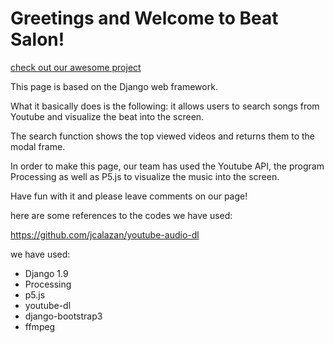 # Greetings and Welcome to Beat Salon!
[check out our awesome project](https://beatsalon.xyx)

This page is based on the Django web framework.

What it basically does is the following: it allows users to search songs from Youtube and visualize the beat into the screen.

The search function shows the top viewed videos and returns them to the modal frame.

In order to make this page, our team has used the Youtube API, the program Processing as well as P5.js to visualize the music into the screen.

Have fun with it and please leave comments on our page!

here are some references to the codes we have used:

https://github.com/jcalazan/youtube-audio-dl

we have used:

* Django 1.9
* Processing
* p5.js
* youtube-dl
* django-bootstrap3
* ffmpeg
